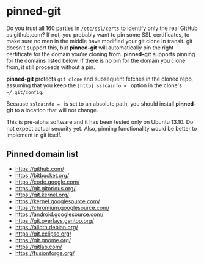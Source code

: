 # pinned-git

Do you trust all 160 parties in `/etc/ssl/certs` to identify only the real GitHub as github.com?  If not, you probably want to pin some SSL certificates, to make sure no men in the middle have modified your git clone in transit.  git doesn't support this, but **pinned-git** will automatically pin the right certificate for the domain you're cloning from.  **pinned-git** supports pinning for the domains listed below.  If there is no pin for the domain you clone from, it still proceeds without a pin.

**pinned-git** protects `git clone` and subsequent fetches in the cloned repo, assuming that you keep the `[http] sslcainfo = ` option in the clone's `~/.git/config`.

Because `sslcainfo = ` is set to an absolute path, you should install **pinned-git** to a location that will not change.

This is pre-alpha software and it has been tested only on Ubuntu 13.10.  Do not expect actual security yet.  Also, pinning functionality would be better to implement in git itself.


## Pinned domain list

* https://github.com/
* https://bitbucket.org/
* https://code.google.com/
* https://git.gitorious.org/
* https://git.kernel.org/
* https://kernel.googlesource.com/
* https://chromium.googlesource.com/
* https://android.googlesource.com/
* https://git.overlays.gentoo.org/
* https://alioth.debian.org/
* https://git.eclipse.org/
* https://git.gnome.org/
* https://gitlab.com/
* https://fusionforge.org/
